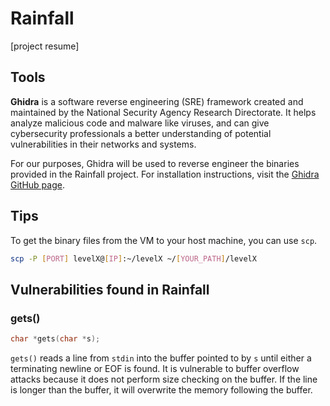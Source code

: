 # Rainfall

[project resume]

## Tools

**Ghidra** is a software reverse engineering (SRE) framework created and maintained by the National Security Agency Research Directorate. It helps analyze malicious code and malware like viruses, and can give cybersecurity professionals a better understanding of potential vulnerabilities in their networks and systems.

For our purposes, Ghidra will be used to reverse engineer the binaries provided in the Rainfall project.
For installation instructions, visit the [Ghidra GitHub page](https://github.com/NationalSecurityAgency/ghidra/releases).

## Tips

To get the binary files from the VM to your host machine, you can use `scp`.
```bash
scp -P [PORT] levelX@[IP]:~/levelX ~/[YOUR_PATH]/levelX
```

## Vulnerabilities found in Rainfall

### gets()
```c
char *gets(char *s);
```
`gets()` reads a line from `stdin` into the buffer pointed to by `s` until either a terminating newline or EOF is found.
It is vulnerable to buffer overflow attacks because it does not perform size checking on the buffer.
If the line is longer than the buffer, it will overwrite the memory following the buffer.
